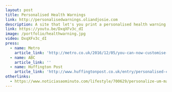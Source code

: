 ```yaml
---
layout: post
title: Personalised Health Warnings
link: http://personalisedwarnings.oliandjosie.com
description: A site that let's you print a personalised health warning label for your loved one's cigarettes.
link: https://youtu.be/DxqXFv3c_dI
image: /portfolio/healthwarning.jpg
video: DxqXFv3c_dI
press:
  - name: Metro
    article_link: 'http://metro.co.uk/2016/12/05/you-can-now-customise-your-own-cigarette-packets-which-is-nice-6302293/'
  - name: ABC
    article_link: ''
  - name: Huffington Post
    article_link: 'http://www.huffingtonpost.co.uk/entry/personalised-cigarette-packets-quit-smoking_uk_5846909ce4b06a503248fefe'
otherlinks:
  - https://www.noticiasaominuto.com/lifestyle/700629/personalize-um-maco-de-tabaco-para-desincentivar-fumadores
---
```

